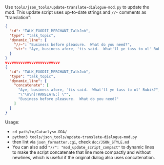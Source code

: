 Use `tools/json_tools/update-translate-dialogue-mod.py` to update the mod.
This update script uses up-to-date strings and `//~` comments as "translation":
```json
{
  "id": "TALK_EXODII_MERCHANT_TalkJob",
  "type": "talk_topic",
  "dynamic_line": {
    "//~": "Business before pleasure.  What do you need?",
    "str": "Aye, business afore, 'tis said.  What'll ye tass to ol' Rubik?"
  }
}
vvvvvvvvvvvvvvvvvvvvvvvvv
{
  "id": "TALK_EXODII_MERCHANT_TalkJob",
  "type": "talk_topic",
  "dynamic_line": {
    "concatenate": [
      "Aye, business afore, 'tis said.  What'll ye tass to ol' Rubik?",
      "\"\n\n[TRANSLATE:] \"",
      "Business before pleasure.  What do you need?"
    ]
  }
}
```

Usage:
 * `cd path/to/Cataclysm-DDA/`
 * `python3 tools/json_tools/update-translate-dialogue-mod.py`
 * then lint via `json_formatter.cgi`, check `doc/JSON_STYLE.md`
 * You can also add `"//": "mod_update_script_compact"` to dynamic lines to make the script concatenate that line more compactly and without newlines, which is useful if the original dialog also uses concatenation.
